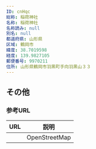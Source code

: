 ```yaml
---
ID: cnHqc
総称: 稲荷神社
名称: 稲荷神社
名称読み: null
別名: null
都道府県: 山形県
区域: 鶴岡市
緯度: 38.7019598
経度: 139.9827105
郵便番号: 9970211
住所: 山形県鶴岡市羽黒町手向羽黒山３３
---
```


## その他

### 参考URL

| URL | 説明          |
| --- | ------------- |
|     | OpenStreetMap |
